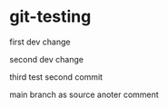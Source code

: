 # git-testing

first dev change

second dev change

third test second commit

main branch as source anoter comment
